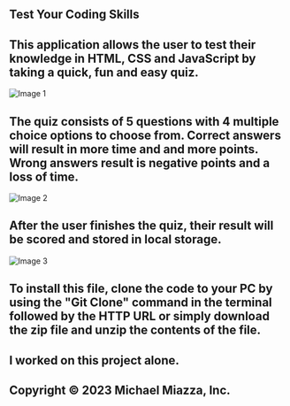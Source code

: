 ## Test Your Coding Skills

## This application allows the user to test their knowledge in HTML, CSS and JavaScript by taking a quick, fun and easy quiz.

![Image 1](https://github.com/FullStackCodingEngineer/TestYourCodingSkills/assets/134674607/7a9d9dcc-c331-4048-bf88-209c397ccbc1)

## The quiz consists of 5 questions with 4 multiple choice options to choose from. Correct answers will result in more time and and more points. Wrong answers result is negative points and a loss of time.

![Image 2](https://github.com/FullStackCodingEngineer/TestYourCodingSkills/assets/134674607/6d7c7d73-36a0-45ff-80c1-a5d5541ad5e4)

## After the user finishes the quiz, their result will be scored and stored in local storage. 

![Image 3](https://github.com/FullStackCodingEngineer/TestYourCodingSkills/assets/134674607/f4dde6ff-dbf7-47b3-9814-f5f203c2877b)

## To install this file, clone the code to your PC by using the "Git Clone" command in the terminal followed by the HTTP URL or simply download the zip file and unzip the contents of the file.

## I worked on this project alone.

## Copyright © 2023 Michael Miazza, Inc.
